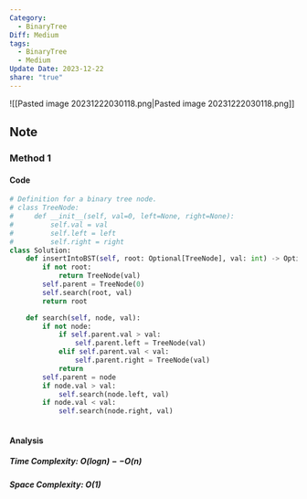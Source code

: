 ```yaml
---
Category:
  - BinaryTree
Diff: Medium
tags:
  - BinaryTree
  - Medium
Update Date: 2023-12-22
share: "true"
---
```


![[Pasted image 20231222030118.png|Pasted image 20231222030118.png]]
## Note

### Method 1

#### Code
```python
# Definition for a binary tree node.
# class TreeNode:
#     def __init__(self, val=0, left=None, right=None):
#         self.val = val
#         self.left = left
#         self.right = right
class Solution:
    def insertIntoBST(self, root: Optional[TreeNode], val: int) -> Optional[TreeNode]:
        if not root:
            return TreeNode(val)
        self.parent = TreeNode(0)
        self.search(root, val)
        return root

    def search(self, node, val):
        if not node:
            if self.parent.val > val:
                self.parent.left = TreeNode(val)
            elif self.parent.val < val:
                self.parent.right = TreeNode(val)
            return 
        self.parent = node
        if node.val > val:
            self.search(node.left, val)
        if node.val < val:
            self.search(node.right, val)
            
```
#### Analysis
##### Time Complexity: $O(logn) --  O(n)$
##### Space Complexity: $O(1)$


